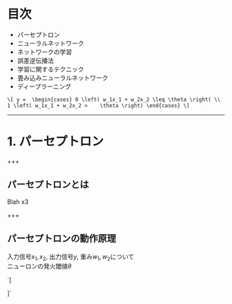 # 目次

- パーセプトロン
- ニューラルネットワーク
- ネットワークの学習
- 誤差逆伝播法
- 学習に関するテクニック
- 畳み込みニューラルネットワーク
- ディープラーニング

`\[
y = 
\begin{cases}
    0 \left( w_1x_1 + w_2x_2 \leq \theta \right( \\
    1 \left( w_1x_1 + w_2x_2 >    \theta \right)
\end{cases}
\]`

---

# 1. パーセプトロン

+++

## パーセプトロンとは

Blah x3

+++

## パーセプトロンの動作原理

入力信号$x_1, x_2$, 出力信号$y$, 重み$w_1, w_2$について\
ニューロンの発火閾値$\theta$


`\[

\]`
